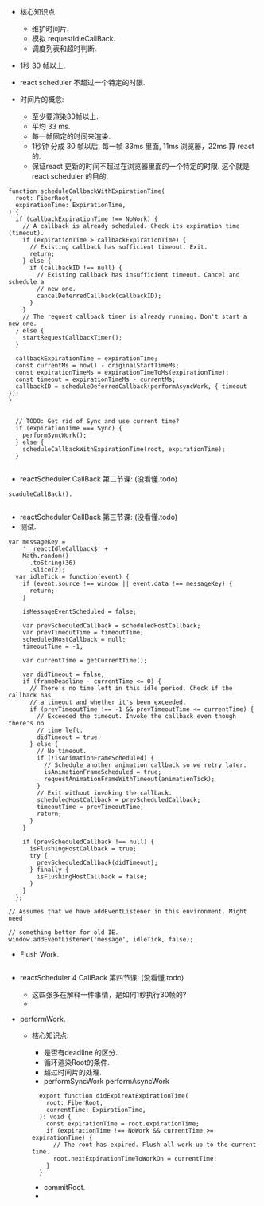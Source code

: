 * 核心知识点.
    * 维护时间片.
    * 模拟 requestIdleCallBack.
    * 调度列表和超时判断.

*  1秒 30 帧以上.
*  react scheduler  不超过一个特定的时限.
*  时间片的概念:
    * 至少要渲染30帧以上.
    * 平均 33 ms.
    * 每一帧固定的时间来渲染.
    * 1秒钟 分成 30 帧以后, 每一帧 33ms 里面, 11ms 浏览器，22ms 算 react 的.
    * 保证react 更新的时间不超过在浏览器里面的一个特定的时限. 这个就是react scheduler 的目的.

```
function scheduleCallbackWithExpirationTime(
  root: FiberRoot,
  expirationTime: ExpirationTime,
) {
  if (callbackExpirationTime !== NoWork) {
    // A callback is already scheduled. Check its expiration time (timeout).
    if (expirationTime > callbackExpirationTime) {
      // Existing callback has sufficient timeout. Exit.
      return;
    } else {
      if (callbackID !== null) {
        // Existing callback has insufficient timeout. Cancel and schedule a
        // new one.
        cancelDeferredCallback(callbackID);
      }
    }
    // The request callback timer is already running. Don't start a new one.
  } else {
    startRequestCallbackTimer();
  }

  callbackExpirationTime = expirationTime;
  const currentMs = now() - originalStartTimeMs;
  const expirationTimeMs = expirationTimeToMs(expirationTime);
  const timeout = expirationTimeMs - currentMs;
  callbackID = scheduleDeferredCallback(performAsyncWork, { timeout });
}


  // TODO: Get rid of Sync and use current time?
  if (expirationTime === Sync) {
    performSyncWork();
  } else {
    scheduleCallbackWithExpirationTime(root, expirationTime);
  }


```


* reactScheduler CallBack 第二节课: (没看懂.todo)

```
scaduleCallBack().


```

* reactScheduler CallBack 第三节课: (没看懂.todo)
 * 测试.
```
var messageKey =
    '__reactIdleCallback$' +
    Math.random()
      .toString(36)
      .slice(2);
  var idleTick = function(event) {
    if (event.source !== window || event.data !== messageKey) {
      return;
    }

    isMessageEventScheduled = false;

    var prevScheduledCallback = scheduledHostCallback;
    var prevTimeoutTime = timeoutTime;
    scheduledHostCallback = null;
    timeoutTime = -1;

    var currentTime = getCurrentTime();

    var didTimeout = false;
    if (frameDeadline - currentTime <= 0) {
      // There's no time left in this idle period. Check if the callback has
      // a timeout and whether it's been exceeded.
      if (prevTimeoutTime !== -1 && prevTimeoutTime <= currentTime) {
        // Exceeded the timeout. Invoke the callback even though there's no
        // time left.
        didTimeout = true;
      } else {
        // No timeout.
        if (!isAnimationFrameScheduled) {
          // Schedule another animation callback so we retry later.
          isAnimationFrameScheduled = true;
          requestAnimationFrameWithTimeout(animationTick);
        }
        // Exit without invoking the callback.
        scheduledHostCallback = prevScheduledCallback;
        timeoutTime = prevTimeoutTime;
        return;
      }
    }

    if (prevScheduledCallback !== null) {
      isFlushingHostCallback = true;
      try {
        prevScheduledCallback(didTimeout);
      } finally {
        isFlushingHostCallback = false;
      }
    }
  };

// Assumes that we have addEventListener in this environment. Might need

// something better for old IE.
window.addEventListener('message', idleTick, false);

```

* Flush Work.

```

```

* reactScheduler 4 CallBack 第四节课: (没看懂.todo)

  *  这四张多在解释一件事情，是如何1秒执行30帧的?
  * 

* performWork.
  * 核心知识点:
    * 是否有deadline 的区分.
    * 循环渲染Root的条件.
    * 超过时间片的处理.
    * performSyncWork  performAsyncWork
    
    ```
      export function didExpireAtExpirationTime(
        root: FiberRoot,
        currentTime: ExpirationTime,
      ): void {
        const expirationTime = root.expirationTime;
        if (expirationTime !== NoWork && currentTime >= expirationTime) {
          // The root has expired. Flush all work up to the current time.
          root.nextExpirationTimeToWorkOn = currentTime;
        }
      }
    ```
    * commitRoot.
    * 


